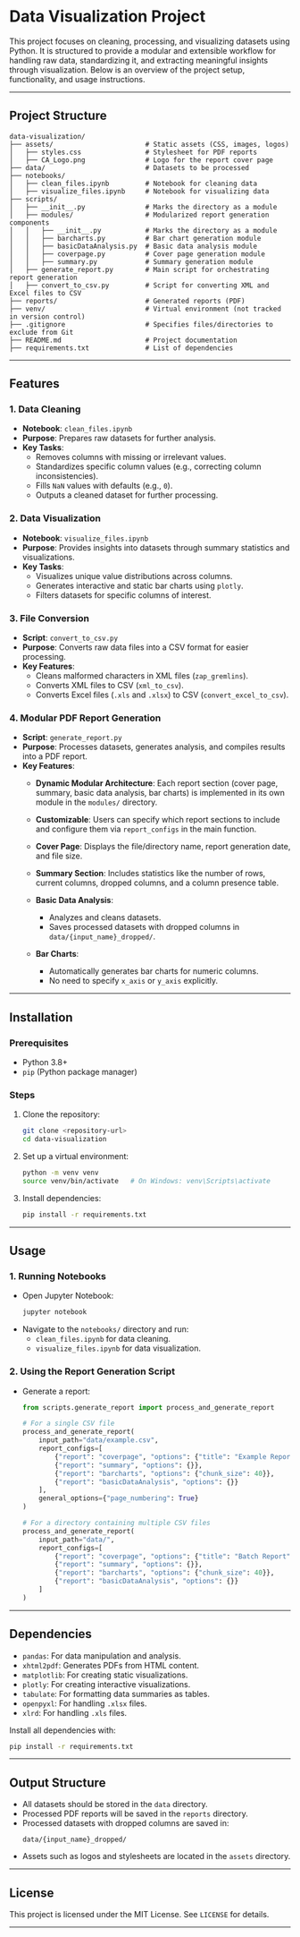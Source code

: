 # Data Visualization Project

This project focuses on cleaning, processing, and visualizing datasets using Python. It is structured to provide a modular and extensible workflow for handling raw data, standardizing it, and extracting meaningful insights through visualization. Below is an overview of the project setup, functionality, and usage instructions.

---

## Project Structure

```
data-visualization/
├── assets/                       # Static assets (CSS, images, logos)
│   ├── styles.css                # Stylesheet for PDF reports
│   ├── CA_Logo.png               # Logo for the report cover page
├── data/                         # Datasets to be processed
├── notebooks/
│   ├── clean_files.ipynb         # Notebook for cleaning data
│   ├── visualize_files.ipynb     # Notebook for visualizing data
├── scripts/
│   ├── __init__.py               # Marks the directory as a module
│   ├── modules/                  # Modularized report generation components
│   │   ├── __init__.py           # Marks the directory as a module
│   │   ├── barcharts.py          # Bar chart generation module
│   │   ├── basicDataAnalysis.py  # Basic data analysis module
│   │   ├── coverpage.py          # Cover page generation module
│   │   ├── summary.py            # Summary generation module
│   ├── generate_report.py        # Main script for orchestrating report generation
│   ├── convert_to_csv.py         # Script for converting XML and Excel files to CSV
├── reports/                      # Generated reports (PDF)
├── venv/                         # Virtual environment (not tracked in version control)
├── .gitignore                    # Specifies files/directories to exclude from Git
├── README.md                     # Project documentation
├── requirements.txt              # List of dependencies
```

---

## Features

### 1. **Data Cleaning**
- **Notebook**: `clean_files.ipynb`
- **Purpose**: Prepares raw datasets for further analysis.
- **Key Tasks**:
  - Removes columns with missing or irrelevant values.
  - Standardizes specific column values (e.g., correcting column inconsistencies).
  - Fills `NaN` values with defaults (e.g., `0`).
  - Outputs a cleaned dataset for further processing.

### 2. **Data Visualization**
- **Notebook**: `visualize_files.ipynb`
- **Purpose**: Provides insights into datasets through summary statistics and visualizations.
- **Key Tasks**:
  - Visualizes unique value distributions across columns.
  - Generates interactive and static bar charts using `plotly`.
  - Filters datasets for specific columns of interest.

### 3. **File Conversion**
- **Script**: `convert_to_csv.py`
- **Purpose**: Converts raw data files into a CSV format for easier processing.
- **Key Features**:
  - Cleans malformed characters in XML files (`zap_gremlins`).
  - Converts XML files to CSV (`xml_to_csv`).
  - Converts Excel files (`.xls` and `.xlsx`) to CSV (`convert_excel_to_csv`).

### 4. **Modular PDF Report Generation**
- **Script**: `generate_report.py`
- **Purpose**: Processes datasets, generates analysis, and compiles results into a PDF report.
- **Key Features**:
  - **Dynamic Modular Architecture**: Each report section (cover page, summary, basic data analysis, bar charts) is implemented in its own module in the `modules/` directory.
  - **Customizable**: Users can specify which report sections to include and configure them via `report_configs` in the main function.


  - **Cover Page**: Displays the file/directory name, report generation date, and file size.

  - **Summary Section**: Includes statistics like the number of rows, current columns, dropped columns, and a column presence table.

  - **Basic Data Analysis**:
    - Analyzes and cleans datasets.
    - Saves processed datasets with dropped columns in `data/{input_name}_dropped/`.
    
  - **Bar Charts**:
    - Automatically generates bar charts for numeric columns.
    - No need to specify `x_axis` or `y_axis` explicitly.

---

## Installation

### Prerequisites
- Python 3.8+
- `pip` (Python package manager)

### Steps
1. Clone the repository:
   ```bash
   git clone <repository-url>
   cd data-visualization
   ```

2. Set up a virtual environment:
   ```bash
   python -m venv venv
   source venv/bin/activate   # On Windows: venv\Scripts\activate
   ```

3. Install dependencies:
   ```bash
   pip install -r requirements.txt
   ```

---

## Usage

### 1. Running Notebooks
- Open Jupyter Notebook:
  ```bash
  jupyter notebook
  ```
- Navigate to the `notebooks/` directory and run:
  - `clean_files.ipynb` for data cleaning.
  - `visualize_files.ipynb` for data visualization.

### 2. Using the Report Generation Script
- Generate a report:
  ```python
  from scripts.generate_report import process_and_generate_report

  # For a single CSV file
  process_and_generate_report(
      input_path="data/example.csv",
      report_configs=[
          {"report": "coverpage", "options": {"title": "Example Report"}},
          {"report": "summary", "options": {}},
          {"report": "barcharts", "options": {"chunk_size": 40}},
          {"report": "basicDataAnalysis", "options": {}}
      ],
      general_options={"page_numbering": True}
  )

  # For a directory containing multiple CSV files
  process_and_generate_report(
      input_path="data/",
      report_configs=[
          {"report": "coverpage", "options": {"title": "Batch Report"}},
          {"report": "summary", "options": {}},
          {"report": "barcharts", "options": {"chunk_size": 40}},
          {"report": "basicDataAnalysis", "options": {}}
      ]
  )
  ```

---

## Dependencies

- `pandas`: For data manipulation and analysis.
- `xhtml2pdf`: Generates PDFs from HTML content.
- `matplotlib`: For creating static visualizations.
- `plotly`: For creating interactive visualizations.
- `tabulate`: For formatting data summaries as tables.
- `openpyxl`: For handling `.xlsx` files.
- `xlrd`: For handling `.xls` files.

Install all dependencies with:
```bash
pip install -r requirements.txt
```

---

## Output Structure
- All datasets should be stored in the `data` directory.
- Processed PDF reports will be saved in the `reports` directory.
- Processed datasets with dropped columns are saved in:
  ```
  data/{input_name}_dropped/
  ```
- Assets such as logos and stylesheets are located in the `assets` directory.

---

## License

This project is licensed under the MIT License. See `LICENSE` for details.

---
